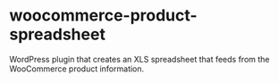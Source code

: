 # woocommerce-product-spreadsheet
WordPress plugin that creates an XLS spreadsheet that feeds from the WooCommerce product information.
